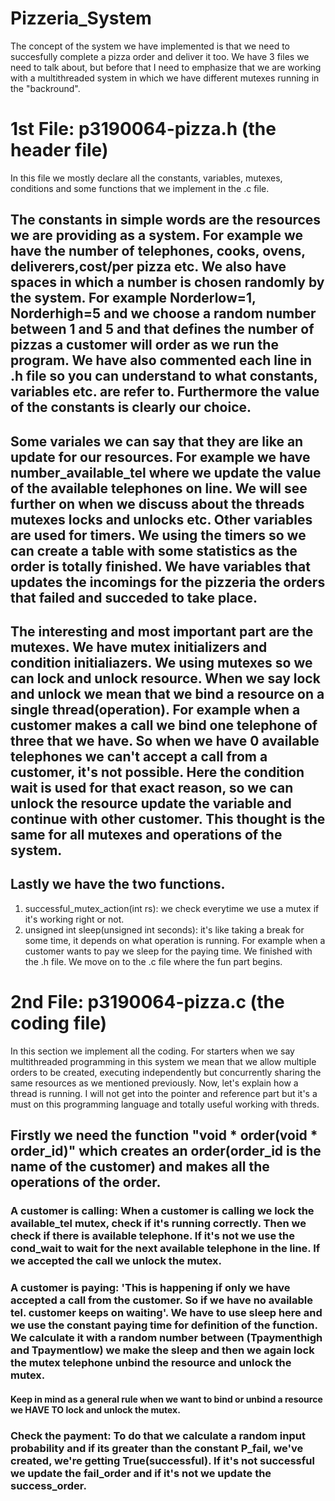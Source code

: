 # Pizzeria_System

The concept of the system we have implemented is that we need to succesfully complete a pizza order and deliver it too.
We have 3 files we need to talk about, but before that I need to emphasize that we are working with a multithreaded system in which we have different mutexes running in the "backround".

# 1st File: p3190064-pizza.h (the header file)

In this file we mostly declare all the constants, variables, mutexes, conditions and some functions that we implement in the .c file.

## The constants in simple words are the resources we are providing as a system. For example we have the number of telephones, cooks, ovens, deliverers,cost/per pizza etc. We also have spaces in which a number is chosen randomly by the system. For example Norderlow=1, Norderhigh=5 and we choose a random number between 1 and 5 and that defines the number of pizzas a customer will order as we run the program. We have also commented each line in .h file so you can understand to what constants, variables etc. are refer to. Furthermore the value of the constants is clearly our choice.

## Some variales we can say that they are like an update for our resources. For example we have number_available_tel where we update the value of the available telephones on line. We will see further on when we discuss about the threads mutexes locks and unlocks etc. Other variables are used for timers. We using the timers so we can create a table with some statistics as the order is totally finished. We have variables that updates the incomings for the pizzeria the orders that failed and succeded to take place.

## The interesting and most important part are the mutexes. We have mutex initializers and condition initialiazers. We using mutexes so we can lock and unlock resource. When we say lock and unlock we mean that we bind a resource on a single thread(operation). For example when a customer makes a call we bind one telephone of three that we have. So when we have 0 available telephones we can't accept a call from a customer, it's not possible. Here the condition wait is used for that exact reason, so we can unlock the resource update the variable and continue with other customer. This thought is the same for all mutexes and operations of the system.

## Lastly we have the two functions. 
1. successful_mutex_action(int rs): we check everytime we use a mutex if it's working right or not.
2. unsigned int sleep(unsigned int seconds): it's like taking a break for some time, it depends on what operation is running. For example when a customer wants to pay we sleep for the paying time.
We finished with the .h file. We move on to the .c file where the fun part begins.

# 2nd File: p3190064-pizza.c (the coding file)

In this section we implement all the coding. For starters when we say multithreaded programming in this system we mean that we allow multiple orders to be created, executing independently but concurrently sharing the same resources as we mentioned previously. Now, let's explain how a thread is running.
I will not get into the pointer and reference part but it's a must on this programming language and totally useful working with threds.

## Firstly we need the function "void * order(void * order_id)" which creates an order(order_id is the name of the customer) and makes all the operations of the order.

### A customer is calling: When a customer is calling we lock the available_tel mutex, check if it's running correctly. Then we check if there is available telephone. If it's not we use the cond_wait to wait for the next available telephone in the line. If we accepted the call we unlock the mutex.
### A customer is paying: 'This is happening if only we have accepted a call from the customer. So if we have no available tel. customer keeps on waiting'. We have to use sleep here and we use the constant paying time for definition of the function. We calculate it with a random number between (Tpaymenthigh and Tpaymentlow) we make the sleep and then we again lock the mutex telephone unbind the resource and unlock the mutex. 
#### Keep in mind as a general rule when we want to bind or unbind a resource we HAVE TO lock and unlock the mutex.
### Check the payment: To do that we calculate a random input probability and if its greater than the constant P_fail, we've created, we're getting True(successful). If it's not successful we update the fail_order and if it's not we update the success_order.
